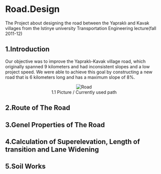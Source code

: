 # Road.Design
The Project about designing the road between the Yapraklı and Kavak villages from the Istinye university Transportation Engineering lecture(fall 2011-12)
## 1.Introduction
Our objective was to improve the Yapraklı-Kavak village road, which originally spanned 9 kilometers and had inconsistent slopes and a low project speed. We were able to achieve this goal by constructing a new road that is 6 kilometers long and has a maximum slope of 8%.
<p align="center">
  <img src="https://user-images.githubusercontent.com/95945518/224314906-d90b716e-c873-4e8e-9e32-8b525f180b03.png" alt="Road" />
  <br>1.1 Picture / Currently used path</br>
</p>

## 2.Route of The Road

## 3.Genel Properties of The Road

## 4.Calculation of Superelevation, Length of transition and Lane Widening

## 5.Soil Works
